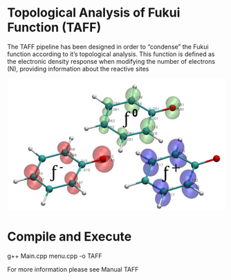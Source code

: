 # Topological Analysis of Fukui Function (TAFF)

The TAFF pipeline has been designed in order to “condense” the Fukui function according to it’s topological analysis. This function is defined as the electronic density response when modifying the number of electrons (N), providing information about the reactive sites

![alt text](https://github.com/HumanOsv/Automaton/blob/master/Old-Version/lol.png)

# Compile and Execute

g++ Main.cpp menu.cpp -o TAFF

For more information please see Manual TAFF
